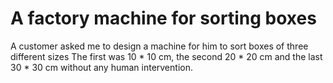 # A factory machine for sorting boxes

A customer asked me to design a machine for him to sort boxes of three different sizes
The first was 10 * 10 cm, the second 20 * 20 cm and the last 30 * 30 cm without any human intervention.
